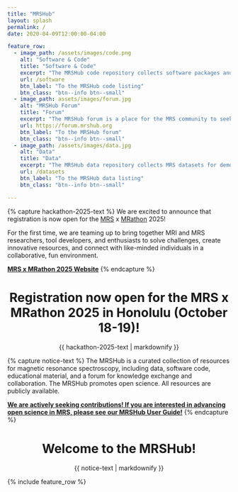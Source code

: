 ```yaml
---
title: "MRSHub"
layout: splash
permalink: /
date: 2020-04-09T12:00:00-04:00

feature_row:
  - image_path: /assets/images/code.png
    alt: "Software & Code"
    title: "Software & Code"
    excerpt: "The MRSHub code repository collects software packages and functions to process, manipulate, analyse, and display MRS data."
    url: /software
    btn_label: "To the MRSHub code listing"
    btn_class: "btn--info btn--small"
  - image_path: assets/images/forum.jpg
    alt: "MRSHub Forum"
    title: "Forum"
    excerpt: "The MRSHub forum is a place for the MRS community to seek support, exchange ideas, ask questions, and collaborate."
    url: https://forum.mrshub.org
    btn_label: "To the MRSHub forum"
    btn_class: "btn--info btn--small"
  - image_path: /assets/images/data.jpg
    alt: "Data"
    title: "Data"
    excerpt: "The MRSHub data repository collects MRS datasets for demonstration and testing of new methods."     
    url: /datasets
    btn_label: "To the MRSHub data listing"
    btn_class: "btn--info btn--small"

---
```


{% capture hackathon-2025-text %}
We are excited to announce that registration is now open for the [MRS](https://sites.google.com/view/mrsxmrathon2025/home) x [MRathon](https://mrathon.github.io/honolulu2025/) 2025!

For the first time, we are teaming up to bring together MRI and MRS researchers, tool developers, and enthusiasts to solve challenges, create innovative resources, and connect with like-minded individuals in a collaborative, fun environment.

**[MRS x MRathon 2025 Website](https://sites.google.com/view/mrsxmrathon2025/home)**
{% endcapture %}

<div class="notice--success" align="center">
  <h1>Registration now open for the MRS x MRathon 2025 in Honolulu (October 18-19)!</h1>
  {{ hackathon-2025-text | markdownify }}
</div>

{% capture notice-text %}
The MRSHub is a curated collection of resources for magnetic resonance spectroscopy, including data, software code, educational material, and a forum for knowledge exchange and collaboration. The MRSHub promotes open science. All resources are publicly available.

**[We are actively seeking contributions! If you are interested in advancing open science in MRS, please see our MRSHub User Guide!](https://forum.mrshub.org/t/mrshub-user-guide/7)**
{% endcapture %}

<div class="notice--info" align="center">
  <h1>Welcome to the MRSHub!</h1>
  {{ notice-text | markdownify }}
</div>

{% include feature_row %}
